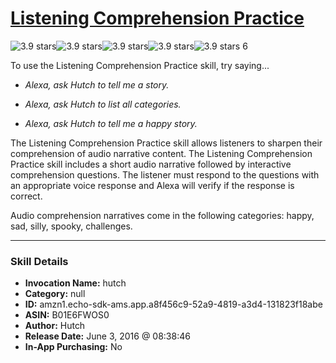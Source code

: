 # [Listening Comprehension Practice](http://alexa.amazon.com/#skills/amzn1.echo-sdk-ams.app.a8f456c9-52a9-4819-a3d4-131823f18abe)
![3.9 stars](../../images/ic_star_black_18dp_1x.png)![3.9 stars](../../images/ic_star_black_18dp_1x.png)![3.9 stars](../../images/ic_star_black_18dp_1x.png)![3.9 stars](../../images/ic_star_half_black_18dp_1x.png)![3.9 stars](../../images/ic_star_border_black_18dp_1x.png) 6

To use the Listening Comprehension Practice skill, try saying...

* *Alexa, ask Hutch to tell me a story.*

* *Alexa, ask Hutch to list all categories.*

* *Alexa, ask Hutch to tell me a happy story.*

The Listening Comprehension Practice skill allows listeners to sharpen their comprehension of audio narrative content. The Listening Comprehension Practice skill includes a short audio narrative followed by interactive comprehension questions. The listener must respond to the questions with an appropriate voice response and Alexa will verify if the response is correct.

Audio comprehension narratives come in the following categories: happy, sad, silly, spooky, challenges.

***

### Skill Details

* **Invocation Name:** hutch
* **Category:** null
* **ID:** amzn1.echo-sdk-ams.app.a8f456c9-52a9-4819-a3d4-131823f18abe
* **ASIN:** B01E6FWOS0
* **Author:** Hutch
* **Release Date:** June 3, 2016 @ 08:38:46
* **In-App Purchasing:** No

